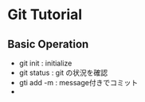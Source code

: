 # Git Tutorial
## Basic Operation
- git init : initialize
- git status : git の状況を確認
- gti add -m : message付きでコミット
-
